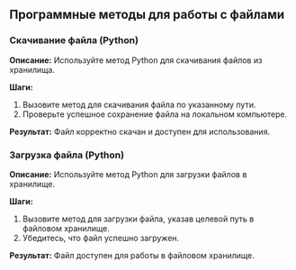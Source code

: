 ## Программные методы для работы с файлами

### Скачивание файла (Python)
**Описание:** Используйте метод Python для скачивания файлов из хранилища.

**Шаги:**
1. Вызовите метод для скачивания файла по указанному пути.
2. Проверьте успешное сохранение файла на локальном компьютере.

**Результат:** Файл корректно скачан и доступен для использования.


### Загрузка файла (Python)
**Описание:** Используйте метод Python для загрузки файлов в хранилище.

**Шаги:**
1. Вызовите метод для загрузки файла, указав целевой путь в файловом хранилище.
2. Убедитесь, что файл успешно загружен.

**Результат:** Файл доступен для работы в файловом хранилище.
